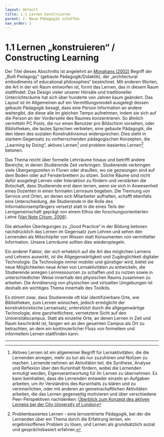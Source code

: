 ```yaml
---
layout: default
title: 1.1 Lernen konstruieren
parent: 1. Neue Pädagogik schaffen
nav_order: 1
---
```


# 1.1 Lernen „konstruieren“ / Constructing Learning

Der Titel dieses Abschnitts ist angelehnt an [Monahans (2002)](../Referenzen.md) Begriff der
„Built Pedagogy“ (gebaute Pädagogik/Didaktik), der „architectural
embodiments of educational philosophies“ bezeichnet. Mit anderen Worten,
die Art in der ein Raum entworfen ist, formt das Lernen, das in diesem
Raum stattfindet. Das Design vieler unserer Hörsäle und traditioneller
Unterrichtsräume hat sich über hunderte von Jahren kaum geändert. Das
Layout ist im Allgemeinen auf ein Vermittlungsmodell ausgelegt dessen
gebaute Pädagogik besagt, dass eine Person Information an andere
weitergibt, die diese alle im gleichen Tempo aufnehmen, indem sie sich
auf die Person an der Vorderseite des Raumes konzentrieren. So ähnlich
vermitteln PC Pools, die nur einen Benutzer pro Bildschirm vorsehen,
oder Bibliotheken, die lautes Sprechen verbieten, eine gebaute
Pädagogik, die den Ideen des sozialen Konstruktivismus widersprechen.
Dies steht in starkem Gegensatz zu vorherrschenden pädagogischen
Konzepten, die „Learning by Doing“, aktives Lernen[^2] und
problem-basiertes Lernen[^3] betonen.

Das Thema reicht über formelle Lehrräume hinaus und betrifft andere
Bereiche, in denen Studierende Zeit verbringen. Studierende verbringen
viele Übergangszeiten in Fluren oder draußen, wo sie gezwungen sind auf
dem Boden oder auf Fensterbrettern zu sitzen. Solche Räume sind nicht
dafür ausgelegt Lernen oder Interaktion zu fördern und verstärken die
Botschaft, dass Studierende erst dann lernen, wenn sie sich in
Anwesenheit eines Dozenten in einen formalen Lernraum begeben. Die
Trennung von Service und Orten, an denen sich Mitarbeiter aufhalten,
schafft ebenfalls eine Unterscheidung, die Studierende in die Rolle des
Informationsempfängers versetzt statt in die eines Teils der
Lerngemeinschaft geprägt von einem Ethos der forschungsorientierten
Lehre ([Van Note Chism, 2006](../Referenzen.md)).

Die aktuellen Überlegungen zu „Good Practice“ in der Bildung betonen
nachdrücklich das Lernen im Gegensatz zum Lehren und sehen den Lernenden
als Mitschöpfer von Wissen statt Konsumenten von vermittelter
Information. Unsere Lernräume sollten dies wiederspiegeln.

Ein anderer Faktor, der sich erheblich auf die Art des möglichen Lernens
und Lehrens auswirkt, ist die Allgegenwärtigkeit und Zugänglichkeit
digitaler Technologie. Da Technologie immer mobiler und günstiger wird,
bietet sie neue Möglichkeiten neue Arten von Lernaktivitäten zu
entwickeln, die Studierende anregen Lernressourcen zu schaffen und zu
nutzen sowie in unterschiedlicher Weise innerhalb des physischen Raums
zusammen zu arbeiten. Die Annäherung von physischen und virtuellen
Umgebungen ist deshalb ein wichtiges Thema innerhalb des Toolkits.

Es stimmt zwar, dass Studierende oft klar identifizierbare Orte, wie
Bibliotheken, zum Lernen wünschen, jedoch ermöglicht der
konstruktivistische Lernansatz, unterstützt durch die allgegenwärtige
Technologie, eine ganzheitlichere, vernetztere Sicht auf den
Universitätscampus. Statt als einzelne Orte, an denen Lernen in Zeit und
Raum beschränkt ist, fangen wir an den gesamten Campus als Ort zu
betrachten, an dem ein kontinuierlicher Fluss von formellem und
informellem Lernen stattfinden kann.

---
[^2]: Aktives Lernen ist ein allgemeiner Begriff für Lernaktivitäten,
    die die Lernenden anregen, mehr zu tun als nur zuzuhören und Notizen
    zu machen. Lernende nehmen an Aktivitäten teil, die Synthese,
    Analyse und Reflexion über den Kursinhalt fördern, wobei die
    Lernenden ermutigt werden, Eigenverantwortung für ihr Lernen zu
    übernehmen. Es kann beinhalten, dass die Lernenden entweder einzeln
    an Aufgaben arbeiten, um ihr Verständnis des Kursinhalts zu klären
    und zu verinnerlichen, oder mit anderen an gemeinschaftlichen
    Aktivitäten arbeiten, die das Lernen gegenseitig motivieren und über
    verschiedene Peer-Perspektiven nachdenken: [Überblick zum Konzept des aktiven Lernens bei der City University of London](https://www.city.ac.uk/about/vision-and-strategy/academic-excellence/education/collaborative-learning)

[^3]: Problembasiertes Lernen - eine lernzentrierte Pädagogik, bei der
    die Lernenden über ein Thema durch die Erfahrung lernen, ein
    ergebnisoffenes Problem zu lösen, und Lernen als grundsätzlich
    sozial und gesprächsbasiert erfahren.
